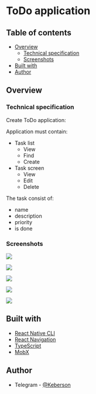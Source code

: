# ToDo application

## Table of contents

- [Overview](#overview)
    - [Technical specification](#technical-specification)
    - [Screenshots](#screenshots)
- [Built with](#built-with)
- [Author](#author)

## Overview

### Technical specification

Create ToDo application:

Application must contain:
- Task list
  - View
  - Find
  - Create
- Task screen
  - View
  - Edit
  - Delete

The task consist of: 
- name
- description
- priority
- is done

### Screenshots

![](./docs/main-empty.jpg)

![](./docs/main-add.jpg)

![](./docs/main-with.jpg)

![](./docs/task-screen.jpg)

![](./docs/task-edit.jpg)

## Built with

- [React Native CLI](https://reactnative.dev/)
- [React Navigation](https://reactnavigation.org/)
- [TypeScript](https://www.typescriptlang.org/)
- [MobX](https://mobx.js.org/)


## Author

- Telegram - [@Keberson](https://www.t.me/Keberson)